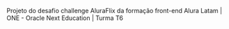 Projeto do desafio challenge AluraFlix da formação front-end Alura Latam | ONE - Oracle Next Education | Turma T6
